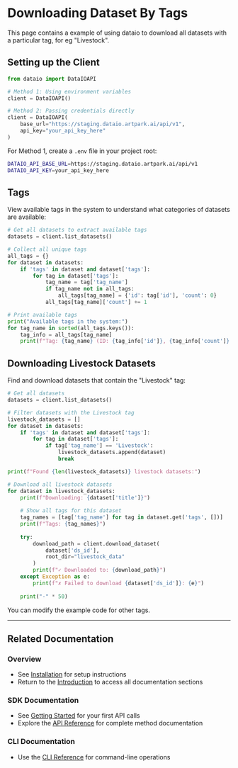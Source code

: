 # Downloading Dataset By Tags

This page contains a example of using dataio to download all datasets with a particular tag, for eg "Livestock".

## Setting up the Client

```python
from dataio import DataIOAPI

# Method 1: Using environment variables
client = DataIOAPI()

# Method 2: Passing credentials directly
client = DataIOAPI(
    base_url="https://staging.dataio.artpark.ai/api/v1",
    api_key="your_api_key_here"
)
```

For Method 1, create a `.env` file in your project root:

```bash
DATAIO_API_BASE_URL=https://staging.dataio.artpark.ai/api/v1
DATAIO_API_KEY=your_api_key_here
```

## Tags

View available tags in the system to understand what categories of datasets are available:

```python
# Get all datasets to extract available tags
datasets = client.list_datasets()

# Collect all unique tags
all_tags = {}
for dataset in datasets:
    if 'tags' in dataset and dataset['tags']:
        for tag in dataset['tags']:
            tag_name = tag['tag_name']
            if tag_name not in all_tags:
                all_tags[tag_name] = {'id': tag['id'], 'count': 0}
            all_tags[tag_name]['count'] += 1

# Print available tags
print("Available tags in the system:")
for tag_name in sorted(all_tags.keys()):
    tag_info = all_tags[tag_name]
    print(f"Tag: {tag_name} (ID: {tag_info['id']}, {tag_info['count']} datasets)")
```

## Downloading Livestock Datasets

Find and download datasets that contain the "Livestock" tag:

```python
# Get all datasets
datasets = client.list_datasets()

# Filter datasets with the Livestock tag
livestock_datasets = []
for dataset in datasets:
    if 'tags' in dataset and dataset['tags']:
        for tag in dataset['tags']:
            if tag['tag_name'] == 'Livestock':
                livestock_datasets.append(dataset)
                break

print(f"Found {len(livestock_datasets)} livestock datasets:")

# Download all livestock datasets
for dataset in livestock_datasets:
    print(f"Downloading: {dataset['title']}")
    
    # Show all tags for this dataset
    tag_names = [tag['tag_name'] for tag in dataset.get('tags', [])]
    print(f"Tags: {tag_names}")
    
    try:
        download_path = client.download_dataset(
            dataset['ds_id'],
            root_dir="livestock_data"
        )
        print(f"✓ Downloaded to: {download_path}")
    except Exception as e:
        print(f"✗ Failed to download {dataset['ds_id']}: {e}")
    
    print("-" * 50)
```

You can modify the example code for other tags.

---

## Related Documentation

### Overview
- See [Installation](installation.md) for setup instructions
- Return to the [Introduction](index.md) to access all documentation sections

### SDK Documentation
- See [Getting Started](getting-started.md) for your first API calls
- Explore the [API Reference](api-reference.md) for complete method documentation

### CLI Documentation
- Use the [CLI Reference](cli-reference.md) for command-line operations